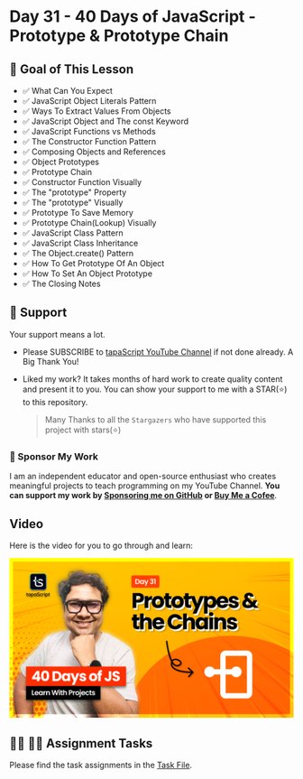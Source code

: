 # Day 31 - 40 Days of JavaScript - Prototype & Prototype Chain

## **🎯 Goal of This Lesson**

- ✅ What Can You Expect
- ✅ JavaScript Object Literals Pattern
- ✅ Ways To Extract Values From Objects
- ✅ JavaScript Object and The const Keyword
- ✅ JavaScript Functions vs Methods
- ✅ The Constructor Function Pattern
- ✅ Composing Objects and References
- ✅ Object Prototypes
- ✅ Prototype Chain
- ✅ Constructor Function Visually
- ✅ The "prototype" Property
- ✅ The "prototype" Visually
- ✅ Prototype To Save Memory
- ✅ Prototype Chain(Lookup) Visually
- ✅ JavaScript Class Pattern
- ✅ JavaScript Class Inheritance
- ✅ The Object.create() Pattern
- ✅ How To Get Prototype Of An Object
- ✅ How To Set An Object Prototype
- ✅ The Closing Notes

## 🫶 Support

Your support means a lot.

- Please SUBSCRIBE to [tapaScript YouTube Channel](https://youtube.com/tapasadhikary) if not done already. A Big Thank You!
- Liked my work? It takes months of hard work to create quality content and present it to you. You can show your support to me with a STAR(⭐) to this repository.

    > Many Thanks to all the `Stargazers` who have supported this project with stars(⭐)

### 🤝 Sponsor My Work

I am an independent educator and open-source enthusiast who creates meaningful projects to teach programming on my YouTube Channel. **You can support my work by [Sponsoring me on GitHub](https://github.com/sponsors/atapas) or [Buy Me a Cofee](https://buymeacoffee.com/tapasadhikary)**.

## Video

Here is the video for you to go through and learn:

[![day-31](./banner.png)](https://youtu.be/Uru85QW9zkk "Video")

## **👩‍💻 🧑‍💻 Assignment Tasks**

Please find the task assignments in the [Task File](./task.md).
